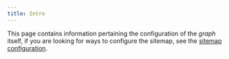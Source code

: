 ```yaml
---
title: Intro
---
```


This page contains information pertaining the configuration of the _graph_ itself, 
if you are looking for ways to configure the sitemap, 
see the [sitemap configuration](/starlight-site-graph/configuration/sitemap/).
